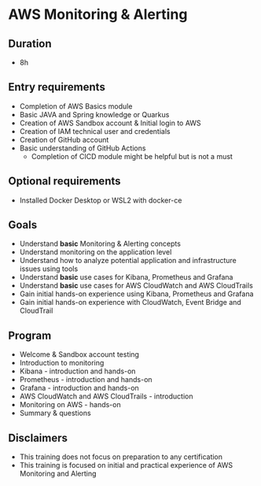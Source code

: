 # AWS Monitoring & Alerting
## Duration
* 8h

## Entry requirements
* Completion of AWS Basics module
* Basic JAVA and Spring knowledge or Quarkus
* Creation of AWS Sandbox account & Initial login to AWS
* Creation of IAM technical user and credentials
* Creation of GitHub account
* Basic understanding of GitHub Actions
  * Completion of CICD module might be helpful but is not a must

## Optional requirements
* Installed Docker Desktop or WSL2 with docker-ce

## Goals
* Understand **basic** Monitoring & Alerting concepts
* Understand monitoring on the application level
* Understand how to analyze potential application and infrastructure issues using tools
* Understand **basic** use cases for Kibana, Prometheus and Grafana
* Understand **basic** use cases for AWS CloudWatch and AWS CloudTrails 
* Gain initial hands-on experience using Kibana, Prometheus and Grafana
* Gain initial hands-on experience with CloudWatch, Event Bridge and CloudTrail

## Program
* Welcome & Sandbox account testing
* Introduction to monitoring
* Kibana - introduction and hands-on 
* Prometheus - introduction and hands-on
* Grafana - introduction and hands-on
* AWS CloudWatch and AWS CloudTrails - introduction
* Monitoring on AWS - hands-on
* Summary & questions

## Disclaimers
* This training does not focus on preparation to any certification
* This training is focused on initial and practical experience of AWS Monitoring and Alerting
